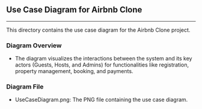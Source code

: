 ## Use Case Diagram for Airbnb Clone
<hr>
 This directory contains the use case diagram for the Airbnb Clone project.

### Diagram Overview
- The diagram visualizes the interactions between the system and its key actors (Guests, Hosts, and Admins) for functionalities like registration, property management, booking, and payments.

### Diagram File
- UseCaseDiagram.png: The PNG file containing the use case diagram.